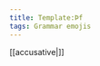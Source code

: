 ```yaml
---
title: Template:Þf
tags: Grammar emojis
---
```


[[accusative|<span title="accusative (Þolfall) 'Suffering'" class='emoji accusative'></span>]]<noinclude>

</noinclude>